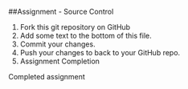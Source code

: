 ##Assignment - Source Control
1. Fork this git repository on GitHub
2. Add some text to the bottom of this file.
3. Commit your changes.
4. Push your changes to back to your GitHub repo.
5. Assignment Completion

Completed assignment
